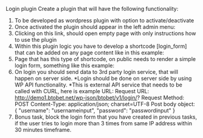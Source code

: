 Login plugin
Create a plugin that will have the following functionality:
1) To be developed as wordpress plugin with option to activate/deactivate
2) Once activated the plugin should appear in the left admin menu:
3) Clicking on this link, should open empty page with only instructions how to use the plugin
4) Within this plugin logic you have to develop a shortcode [login_form] that can be added on any page content like in this example:
5) Page that has this type of shortcode, on public needs to render a simple login form, something like this example:
6) On login you should send data to 3rd party login service, that will happen on server side.
*Login should be done on server side by using WP API functionality.
*This is external API service that needs to be called with CURL, here is example URL:
Request URL: http://demo1.btobet.net/wp-json/btobet/v1/login/?
Request Method: POST
Content-Type: application/json; charset=UTF-8
Post body object:
{
    "username": "usernameinput",
    "password": "passwordinput"
}
7) Bonus task, block the login form that you have created in previous tasks, if the user tries to login more than 3 times from same IP address within 30 minutes timeframe.
